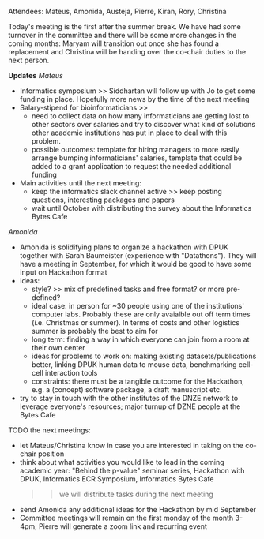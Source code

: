 Attendees: Mateus, Amonida, Austeja, Pierre, Kiran, Rory, Christina

Today's meeting is the first after the summer break. We have had some turnover in the committee and there will be some more changes in the coming months: Maryam will transition out once she has found a replacement and Christina will be handing over the co-chair duties to the next person.

**Updates**
*Mateus*
- Informatics symposium >> Siddhartan will follow up with Jo to get some funding in place. Hopefully more news by the time of the next meeting
- Salary-stipend for bioinformaticians >>
    - need to collect data on how many informaticians are getting lost to other sectors over salaries and try to discover what kind of solutions other academic institutions has put in place to deal with this problem.
    - possible outcomes: template for hiring managers to more easily arrange bumping informaticians' salaries, template that could be added to a grant application to request the needed additional funding
- Main activities until the next meeting:
    - keep the informatics slack channel active >> keep posting questions, interesting packages and papers
    - wait until October with distributing the survey about the Informatics Bytes Cafe
 
*Amonida*
- Amonida is solidifying plans to organize a hackathon with DPUK together with Sarah Baumeister (experience with "Datathons"). They will have a meeting in September, for which it would be good to have some input on Hackathon format
- ideas:
    - style? >> mix of predefined tasks and free format? or more pre-defined?
    - ideal case: in person for ~30 people using one of the institutions' computer labs. Probably these are only avaialble out off term times (i.e. Christmas or summer). In terms of costs and other logistics summer is probably the best to aim for
    - long term: finding a way in which everyone can join from a room at their own center
    - ideas for problems to work on: making existing datasets/publications better, linking DPUK human data to mouse data, benchmarking cell-cell interaction tools
    - constraints: there must be a tangible outcome for the Hackathon, e.g. a (concept) software package, a draft manuscript etc.
- try to stay in touch with the other institutes of the DNZE network to leverage everyone's resources; major turnup of DZNE people at the Bytes Cafe


TODO the next meetings:
- let Mateus/Christina know in case you are interested in taking on the co-chair position
- think about what activities you would like to lead in the coming academic year: "Behind the p-value" seminar series, Hackathon with DPUK, Informatics ECR Symposium, Informatics Bytes Cafe
  >> we will distribute tasks during the next meeting
- send Amonida any additional ideas for the Hackathon by mid September
- Committee meetings will remain on the first monday of the month 3-4pm; Pierre will generate a zoom link and recurring event
